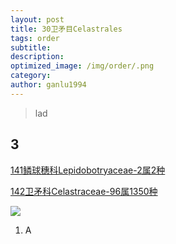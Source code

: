 ```yaml
---
layout: post
title: 30卫矛目Celastrales
tags: order    
subtitle: 
description: 
optimized_image: /img/order/.png
category: 
author: ganlu1994  
---
```


> lad

## 3

[141鳞球穗科Lepidobotryaceae-2属2种](https://ganlu1994.github.io/141鳞球穗科Lepidobotryaceae/)

[142卫矛科Celastraceae-96属1350种](https://ganlu1994.github.io/142卫矛科Celastraceae/)

![](/img/phylo/.png)

1. A